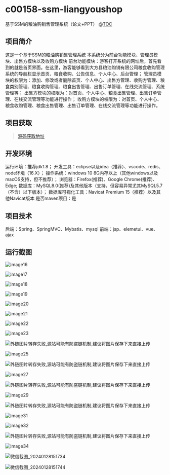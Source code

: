 # c00158-ssm-liangyoushop
基于SSM的粮油购销售管理系统（论文+PPT）
@[TOC](基于SSM的粮油购销售管理系统（论文+PPT）)
## 项目简介

这是一个基于SSM的粮油购销售管理系统
本系统分为前台功能模块、管理员模块、出售方模块以及收购方模块
前台功能模块：游客打开系统的网址后，首先看到的就是首页界面。在这里，游客能够看到大方县粮油购销有限公司粮食收购管理系统的导航栏显示首页、粮食收购、公告信息、个人中心、后台管理；
管理员模块的权限为：添加、修改或者删除首页、个人中心、出售方管理、收购方管理、粮食类别管理、粮食收购管理、粮食出售管理、出售订单管理、在线交流管理、系统管理等；
出售方模块的权限为：对首页、个人中心、粮食出售管理、出售订单管理、在线交流管理等功能进行操作；
收购方模块的权限为：对首页、个人中心、粮食收购管理、粮食出售管理、出售订单管理、在线交流管理等功能进行操作。

## 项目获取
> [源码获取地址](http://www.manoncode.cn/details?id=158)

 
## 开发环境

运行环境：推荐jdk1.8；
开发工具：eclipse以及idea（推荐）、vscode、redis、node环境（16.X）；
操作系统：windows 10 8G内存以上（其他windows以及macOS支持，但不推荐）；
浏览器：Firefox(推荐)、Google Chrome(推荐)、Edge;
数据库：MySQL8.0(推荐)及其他版本（支持，但容易异常尤其MySQL5.7（不含）以下版本）；
数据库可视化工具：Navicat Premium 15（推荐）以及其他Navicat版本
是否maven项目：是

## 项目技术
 
后端：Spring、SpringMVC、Mybatis、mysql
前端：jsp、elemetui、vue、ajax



## 运行截图


 
 ![image16](https://img-blog.csdnimg.cn/img_convert/a97cb3d3f306725338657b19415f567b.png)

 ![image17](https://img-blog.csdnimg.cn/img_convert/61f8f107947dfd5baddd2d2aac5a14e8.png)

  ![image18](https://img-blog.csdnimg.cn/img_convert/4dc5aad2040fbf78b5e7c7d153bca874.png)

 ![image19](https://img-blog.csdnimg.cn/img_convert/090f6c8427d078d2ef1147701ec9a659.png)


 ![image20](https://img-blog.csdnimg.cn/img_convert/ff805d0db6e75f735aa9272802957a76.png)

 ![image21](https://img-blog.csdnimg.cn/img_convert/9e4f2645f94b9d8ba6439e779c281f78.png)

 ![image22](https://img-blog.csdnimg.cn/img_convert/774cb90508cb50637b2b7d4204276571.png)

 ![image23](https://img-blog.csdnimg.cn/img_convert/4305a27fd6ca721284e9a9083cd04021.png)

 ![外链图片转存失败,源站可能有防盗链机制,建议将图片保存下来直接上传](https://img-home.csdnimg.cn/images/20230724024159.png?origin_url=http%3A%2F%2Fmanoncode.cn%2Fsyshop%2Fprofile%2Fupload%2F2024%2F01%2F28%2F20240128151755A282.png&pos_id=img-cEYPzgMt-1706434511972)

 ![image25](https://img-blog.csdnimg.cn/img_convert/5e7be4e73815f037c2cded8e7416f3ad.png)

 ![外链图片转存失败,源站可能有防盗链机制,建议将图片保存下来直接上传](https://img-home.csdnimg.cn/images/20230724024159.png?origin_url=http%3A%2F%2Fmanoncode.cn%2Fsyshop%2Fprofile%2Fupload%2F2024%2F01%2F28%2F20240128151755A284.png&pos_id=img-gzwVCL6t-1706434511973)

 ![image27](https://img-blog.csdnimg.cn/img_convert/d4f377134998dab806098b191fcb5558.png)

 ![外链图片转存失败,源站可能有防盗链机制,建议将图片保存下来直接上传](https://img-home.csdnimg.cn/images/20230724024159.png?origin_url=http%3A%2F%2Fmanoncode.cn%2Fsyshop%2Fprofile%2Fupload%2F2024%2F01%2F28%2F20240128151755A286.png&pos_id=img-joYf2GMz-1706434511974)

 ![image29](https://img-blog.csdnimg.cn/img_convert/89e78eed61d5c9de35cc17ec98f8ef39.png)

 ![外链图片转存失败,源站可能有防盗链机制,建议将图片保存下来直接上传](https://img-home.csdnimg.cn/images/20230724024159.png?origin_url=http%3A%2F%2Fmanoncode.cn%2Fsyshop%2Fprofile%2Fupload%2F2024%2F01%2F28%2F20240128151755A288.png&pos_id=img-SrB3IYiq-1706434511975)

 ![image31](https://img-blog.csdnimg.cn/img_convert/d046b1829a1ba04de5c61acdcc2bd01f.png)

 ![image32](https://img-blog.csdnimg.cn/img_convert/05de576f58b2ac6dbdf6bea3a4616762.png)

 ![外链图片转存失败,源站可能有防盗链机制,建议将图片保存下来直接上传](https://img-home.csdnimg.cn/images/20230724024159.png?origin_url=http%3A%2F%2Fmanoncode.cn%2Fsyshop%2Fprofile%2Fupload%2F2024%2F01%2F28%2F20240128151755A291.png&pos_id=img-tEfrWGhR-1706434511976)

 ![image34](https://img-blog.csdnimg.cn/img_convert/63255df4ee682591a5319a27a6376297.png)

 ![微信截图_20240128151734](https://img-blog.csdnimg.cn/img_convert/ebee8135d015d11e4baad07af14eb439.png)

 ![微信截图_20240128151744](https://img-blog.csdnimg.cn/img_convert/47188a040d4eb718ea2f1fa62df37e70.png)
